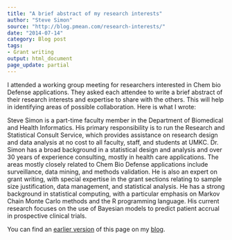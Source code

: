 ```yaml
---
title: "A brief abstract of my research interests"
author: "Steve Simon"
source: "http://blog.pmean.com/research-interests/"
date: "2014-07-14"
category: Blog post
tags:
- Grant writing
output: html_document
page_update: partial
---
```


I attended a working group meeting for researchers interested in Chem
bio Defense applications. They asked each attendee to write a brief
abstract of their research interests and expertise to share with the
others. This will help in identifying areas of possible collaboration.
Here is what I wrote:

<!---More--->

Steve Simon is a part-time faculty member in the Department of
Biomedical and Health Informatics. His primary responsibility is to run
the Research and Statistical Consult Service, which provides assistance
on research design and data analysis at no cost to all faculty, staff,
and students at UMKC. Dr. Simon has a broad background in a statistical
design and analysis and over 30 years of experience consulting, mostly
in health care applications. The areas mostly closely related to Chem
Bio Defense applications include surveillance, data mining, and methods
validation. He is also an expert on grant writing, with special
expertise in the grant sections relating to sample size justification,
data management, and statistical analysis. He has a strong background in
statistical computing, with a particular emphasis on Markov Chain Monte
Carlo methods and the R programming language. His current research
focuses on the use of Bayesian models to predict patient accrual in
prospective clinical trials.

You can find an [earlier version][sim1] of this page on my [blog][sim2].

[sim1]: http://blog.pmean.com/research-interests-2014/
[sim2]: http://blog.pmean.com
